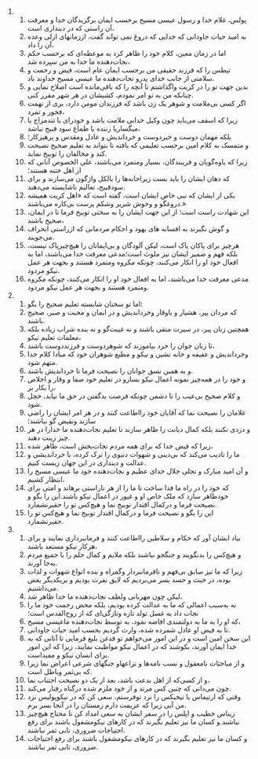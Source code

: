 <ol>
  <li>
    <ol>
      <li>پولس، غلام خدا و رسول عیسی مسیح برحسب ایمان برگزیدگان خدا و معرفت آن راستی که در دینداری است،</li>
      <li>به امید حیات جاودانی که خدایی که دروغ نمی تواند گفت، اززمانهای ازلی وعده آن را داد،</li>
      <li>اما در زمان معین، کلام خود را ظاهر کرد به موعظه‌ای که برحسب حکم نجات‌دهنده ما خدا به من سپرده شد،</li>
      <li>تیطس را که فرزند حقیقی من برحسب ایمان عام است، فیض و رحمت و سلامتی از جانب خدای پدرو نجات‌دهنده ما عیسی مسیح خداوند باد.</li>
      <li>بدین جهت تو را در کریت واگذاشتم تا آنچه را که باقی‌مانده است اصلاح نمایی و چنانکه من به تو امر نمودم، کشیشان در هر شهر مقرر کنی.</li>
      <li>اگر کسی بی‌ملامت و شوهر یک زن باشد که فرزندان مومن دارد، بری از تهمت فجور و تمرد،</li>
      <li>زیرا که اسقف می‌باید چون وکیل خدابی ملامت باشد و خودرای یا تندمزاج یا میگساریا زننده یا طماع سود قبیح نباشد،</li>
      <li>بلکه مهمان دوست و خیردوست و خرداندیش و عادل ومقدس و پرهیزکار؛</li>
      <li>و متمسک به کلام امین برحسب تعلیمی که یافته تا بتواند به تعلیم صحیح نصیحت کند و مخالفان را توبیخ نماید.</li>
      <li>زیرا که یاوه‌گویان و فریبندگان، بسیار ومتمرد می‌باشند، علی الخصوص آنانی که از اهل ختنه هستند؛</li>
      <li>که دهان ایشان را باید بست زیراخانه‌ها را بالکل واژگون می‌سازند و برای سودقبیح، تعالیم ناشایسته می‌دهند.</li>
      <li>یکی از ایشان که نبی خاص ایشان است، گفته است که «اهل کریت همیشه دروغگو و وحوش شریر وشکم پرست بی‌کاره می‌باشند.»</li>
      <li>این شهادت راست است؛ از این جهت ایشان را به سختی توبیخ فرما تا در ایمان، صحیح باشند،</li>
      <li>و گوش نگیرند به افسانه های یهود و احکام مردمانی که ازراستی انحراف می‌جویند.</li>
      <li>هرچیز برای پاکان پاک است، لیکن آلودگان و بی‌ایمانان را هیچ‌چیزپاک نیست، بلکه فهم و ضمیر ایشان نیز ملوث است؛مدعی معرفت خدا می‌باشند، اما به افعال خود او را انکار می‌کنند، چونکه مکروه ومتمرد هستند و بجهت هر عمل نیکو مردود.</li>
      <li>مدعی معرفت خدا می‌باشند، اما به افعال خود او را انکار می‌کنند، چونکه مکروه ومتمرد هستند و بجهت هر عمل نیکو مردود.</li>
    </ol>
  </li>
  <li>
    <ol>
      <li>اما تو سخنان شایسته تعلیم صحیح را بگو:</li>
      <li>که مردان پیر، هشیار و باوقار وخرداندیش و در ایمان و محبت و صبر، صحیح باشند.</li>
      <li>همچنین زنان پیر، در سیرت متقی باشند و نه غیبت‌گو و نه بنده شراب زیاده بلکه معلمات تعلیم نیکو،</li>
      <li>تا زنان جوان را خرد بیاموزند که شوهردوست و فرزنددوست باشند،</li>
      <li>وخرداندیش و عفیفه و خانه نشین و نیکو و مطیع شوهران خود که مبادا کلام خدا متهم شود.</li>
      <li>و به همین نسق جوانان را نصیحت فرما تا خرداندیش باشند.</li>
      <li>و خود را در همه‌چیز نمونه اعمال نیکو بسازو در تعلیم خود صفا و وقار و اخلاص را بکار بر،</li>
      <li>و کلام صحیح بی‌عیب را تا دشمن چونکه فرصت بد‌گفتن در حق ما نیابد، خجل شود.</li>
      <li>غلامان را نصیحت نما که آقایان خود رااطاعت کنند و در هر امر ایشان را راضی سازند ونقیض گو نباشند؛</li>
      <li>و دزدی نکنند بلکه کمال دیانت را ظاهر سازند تا تعلیم نجات‌دهنده ما خدارا در هر چیز زینت دهند.</li>
      <li>زیرا که فیض خدا که برای همه مردم نجات‌بخش است، ظاهر شده،</li>
      <li>ما را تادیب می‌کند که بی‌دینی و شهوات دنیوی را ترک کرده، با خرداندیشی و عدالت و دینداری در این جهان زیست کنیم.</li>
      <li>و آن امید مبارک و تجلی جلال خدای عظیم و نجات‌دهنده خود ما عیسی مسیح را انتظار کشیم،</li>
      <li>که خود را در راه ما فدا ساخت تا ما را از هر ناراستی برهاند و امتی برای خودطاهر سازد که ملک خاص او و غیور در اعمال نیکو باشند.این را بگو و نصیحت فرما و درکمال اقتدار توبیخ نما و هیچ‌کس تو را حقیرنشمارد.</li>
      <li>این را بگو و نصیحت فرما و درکمال اقتدار توبیخ نما و هیچ‌کس تو را حقیرنشمارد.</li>
    </ol>
  </li>
  <li>
    <ol>
      <li>بیاد ایشان آور که حکام و سلاطین رااطاعت کنند و فرمانبرداری نمایند و برای هرکار نیکو مستعد باشند،</li>
      <li>و هیچ‌کس را بدنگویند و جنگجو نباشند بلکه ملایم و کمال حلم را با جمیع مردم به‌جا آورند.</li>
      <li>زیرا که ما نیز سابق بی‌فهم و نافرمانبردار وگمراه و بنده انواع شهوات و لذات بوده، در خبث و حسد بسر می‌بردیم که لایق نفرت بودیم و بریکدیگر بغض می‌داشتیم.</li>
      <li>لیکن چون مهربانی ولطف نجات‌دهنده ما خدا ظاهر شد،</li>
      <li>نه به‌سبب اعمالی که ما به عدالت کرده بودیم، بلکه محض رحمت خود ما را نجات داد به غسل تولد تازه وتازگی‌ای که از روح‌القدس است؛</li>
      <li>که او را به ما به دولتمندی افاضه نمود، به توسط نجات‌دهنده ماعیسی مسیح،</li>
      <li>تا به فیض او عادل شمرده شده، وارث گردیم بحسب امید حیات جاودانی.</li>
      <li>این سخن امین است و در این امور می‌خواهم تو قدغن بلیغ فرمایی تا آنانی که به خدا ایمان آورند، بکوشند که در اعمال نیکو مواظبت نمایند، زیرا که این امور برای انسان نیکو و مفیداست.</li>
      <li>و از مباحثات نامعقول و نسب نامه‌ها و نزاعهاو جنگهای شرعی اعراض نما زیرا که بی‌ثمر وباطل است.</li>
      <li>و از کسی‌که از اهل بدعت باشد، بعد از یک دو نصیحت اجتناب نما،</li>
      <li>چون می‌دانی که چنین کس مرتد و از خود ملزم شده درگناه رفتار می‌کند.</li>
      <li>وقتی که ارتیماس یا تیخیکس را نزد توفرستم، سعی کن که در نیکوپولیس نزد من آیی زیرا که عزیمت دارم زمستان را در آنجا بسر برم.</li>
      <li>زیناس خطیب و اپلس را در سفر ایشان به سعی امداد کن تا محتاج هیچ‌چیز نباشند.و کسان ما نیز تعلیم بگیرند که در کارهای نیکومشغول باشند برای رفع احتیاجات ضروری، تابی ثمر نباشند.</li>
      <li>و کسان ما نیز تعلیم بگیرند که در کارهای نیکومشغول باشند برای رفع احتیاجات ضروری، تابی ثمر نباشند.</li>
    </ol>
  </li>
</ol>